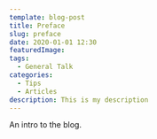 ```yaml
---
template: blog-post
title: Preface
slug: preface
date: 2020-01-01 12:30
featuredImage: 
tags:
  - General Talk
categories:
  - Tips
  - Articles
description: This is my description
---
```

An intro to the blog.
